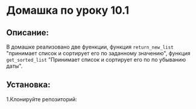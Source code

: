 # Домашка по уроку 10.1
## Описание:

В домашке реализовано две фуенкции, функция `return_new_list` "принимает список и сортирует его по заданному значению",
функция `get_sorted_list` "Принимает список и сортирует его по по убыванию даты".

## Установка:

1.Клонируйте репозиторий:
```

```
